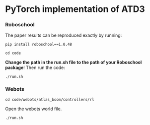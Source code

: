 # PyTorch implementation of ATD3

### Roboschool
The paper results can be reproduced exactly by running:

```
pip install roboschool==1.0.48
```
```
cd code
```
**Change the path in the run.sh file to the path of your Roboschool package**!
Then run the code:
```
./run.sh
```
### Webots

```
cd code/webots/atlas_boom/controllers/rl
```

Open the webots world file.
```
./run.sh
```


